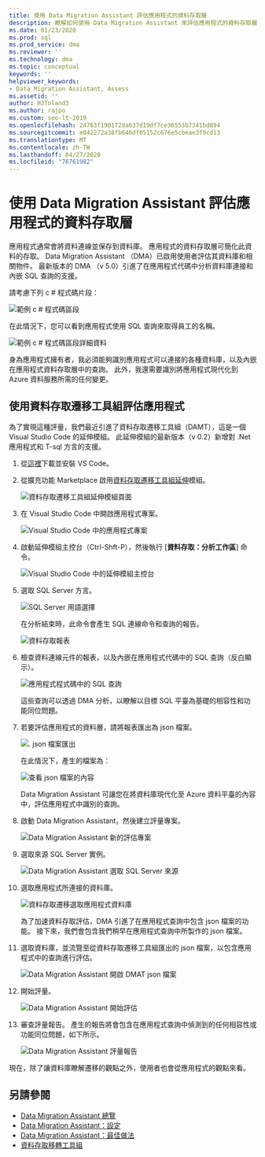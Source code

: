 ```yaml
---
title: 使用 Data Migration Assistant 評估應用程式的資料存取層
description: 瞭解如何使用 Data Migration Assistant 來評估應用程式的資料存取層。
ms.date: 01/23/2020
ms.prod: sql
ms.prod_service: dma
ms.reviewer: ''
ms.technology: dma
ms.topic: conceptual
keywords: ''
helpviewer_keywords:
- Data Migration Assistant, Assess
ms.assetid: ''
author: HJToland3
ms.author: rajpo
ms.custom: seo-lt-2019
ms.openlocfilehash: 24763f190172da637d19df7ce36553b7341bd894
ms.sourcegitcommit: e042272a38fb646df05152c676e5cbeae3f9cd13
ms.translationtype: MT
ms.contentlocale: zh-TW
ms.lasthandoff: 04/27/2020
ms.locfileid: "76761982"
---
```

# <a name="assess-an-apps-data-access-layer-with-data-migration-assistant"></a>使用 Data Migration Assistant 評估應用程式的資料存取層

應用程式通常會將資料連線並保存到資料庫。 應用程式的資料存取層可簡化此資料的存取。 Data Migration Assistant （DMA）已啟用使用者評估其資料庫和相關物件。 最新版本的 DMA （v 5.0）引進了在應用程式代碼中分析資料庫連接和內嵌 SQL 查詢的支援。

請考慮下列 c # 程式碼片段：

![範例 c # 程式碼區段](../dma/media/dma-assess-app-data-layer/dma-sample-c-sharp-code-segment.png)

在此情況下，您可以看到應用程式使用 SQL 查詢來取得員工的名稱。

![範例 c # 程式碼區段詳細資料](../dma/media/dma-assess-app-data-layer/dma-sample-c-sharp-code-detail.png)

身為應用程式擁有者，我必須能夠識別應用程式可以連接的各種資料庫，以及內嵌在應用程式資料存取層中的查詢。 此外，我還需要識別將應用程式現代化到 Azure 資料服務所需的任何變更。

## <a name="assess-an-app-with-data-access-migration-toolkit"></a>使用資料存取遷移工具組評估應用程式

為了實現這種評量，我們最近引進了資料存取遷移工具組（DAMT），這是一個 Visual Studio Code 的延伸模組。 此延伸模組的最新版本（v 0.2）新增對 .Net 應用程式和 T-sql 方言的支援。

1. 從[這裡](https://code.visualstudio.com/download)下載並安裝 VS Code。
2. 從擴充功能 Marketplace 啟用[資料存取遷移工具組延伸](https://marketplace.visualstudio.com/items?itemName=ms-databasemigration.data-access-migration-toolkit)模組。

   ![資料存取遷移工具組延伸模組頁面](../dma/media/dma-assess-app-data-layer/dma-damt-extension-page.png)

3. 在 Visual Studio Code 中開啟應用程式專案。

   ![Visual Studio Code 中的應用程式專案](../dma/media/dma-assess-app-data-layer/dma-app-project-in-vscode.png)

4. 啟動延伸模組主控台（Ctrl-Shft-P），然後執行 [**資料存取：分析工作區**] 命令。

   ![Visual Studio Code 中的延伸模組主控台](../dma/media/dma-assess-app-data-layer/dma-vscode-extension-console.png)

5. 選取 SQL Server 方言。

   ![SQL Server 用語選擇](../dma/media/dma-assess-app-data-layer/dma-sql-server-dialect.png)

   在分析結束時，此命令會產生 SQL 連線命令和查詢的報告。

   ![資料存取報表](../dma/media/dma-assess-app-data-layer/dma-data-access-report.png)

6. 檢查資料連線元件的報表，以及內嵌在應用程式代碼中的 SQL 查詢（反白顯示）。

   ![應用程式程式碼中的 SQL 查詢](../dma/media/dma-assess-app-data-layer/dma-sql-queries-in-app-code.png)

   這些查詢可以透過 DMA 分析，以瞭解以目標 SQL 平臺為基礎的相容性和功能同位問題。

7. 若要評估應用程式的資料層，請將報表匯出為 json 檔案。

   ![. json 檔案匯出](../dma/media/dma-assess-app-data-layer/dma-json-file-export.png)

   在此情況下，產生的檔案為：

   ![查看 json 檔案的內容](../dma/media/dma-assess-app-data-layer/dma-json-file-contents.png)

   Data Migration Assistant 可讓您在將資料庫現代化至 Azure 資料平臺的內容中，評估應用程式中識別的查詢。

8. 啟動 Data Migration Assistant，然後建立評量專案。

   ![Data Migration Assistant 新的評估專案](../dma/media/dma-assess-app-data-layer/dma-new-assessment-project.png)

9. 選取來源 SQL Server 實例。

   ![Data Migration Assistant 選取 SQL Server 來源](../dma/media/dma-assess-app-data-layer/dma-select-sql-source.png)

10. 選取應用程式所連接的資料庫。

    ![資料存取遷移選取應用程式資料庫](../dma/media/dma-assess-app-data-layer/dma-select-app-database.png)

    為了加速資料存取評估，DMA 引進了在應用程式查詢中包含 json 檔案的功能。 接下來，我們會包含我們稍早在應用程式查詢中所製作的 json 檔案。

11. 選取資料庫，並流覽至從資料存取遷移工具組匯出的 json 檔案，以包含應用程式中的查詢進行評估。

    ![Data Migration Assistant 開啟 DMAT json 檔案](../dma/media/dma-assess-app-data-layer/dma-open-damt-json-file.png)

12. 開始評量。

    ![Data Migration Assistant 開始評估](../dma/media/dma-assess-app-data-layer/dma-start-assessment.png)

13. 審查評量報告。 產生的報告將會包含在應用程式查詢中偵測到的任何相容性或功能同位問題，如下所示。

    ![Data Migration Assistant 評量報告](../dma/media/dma-assess-app-data-layer/dma-assessment-report.png)

現在，除了讓資料庫瞭解遷移的觀點之外，使用者也會從應用程式的觀點來看。

## <a name="see-also"></a>另請參閱

* [Data Migration Assistant 總覽](../dma/dma-overview.md)
* [Data Migration Assistant：設定](../dma/dma-configurationsettings.md)
* [Data Migration Assistant：最佳做法](../dma/dma-bestpractices.md)
* [資料存取移轉工具組](https://marketplace.visualstudio.com/items?itemName=ms-databasemigration.data-access-migration-toolkit)